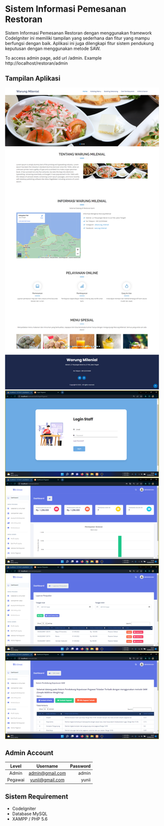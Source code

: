 # Sistem Informasi Pemesanan Restoran
Sistem Informasi Pemesanan Restoran dengan menggunakan framework CodeIgniter ini memiliki tampilan yang sederhana dan fitur yang mampu berfungsi dengan baik. Aplikasi ini juga dilengkapi fitur sistem pendukung keputusan dengan menggunakan metode SAW.

To access admin page, add url /admin. Example http://localhost/restoran/admin

## Tampilan Aplikasi
![ss](assets/ss1.png)
![ss](assets/ss2.png)
![ss](assets/ss3.png)
![ss](assets/ss4.png)
![ss](assets/ss5.png)

## Admin Account
|  Level  |      Username     | Password |
|:-------:|:-----------------:|---------:|
| Admin   |  admin@gmail.com  | admin    |
| Pegawai |  yunii@gmail.com  | yunii    |

## Sistem Requirement
- CodeIgniter
- Database MySQL
- XAMPP / PHP 5.6
